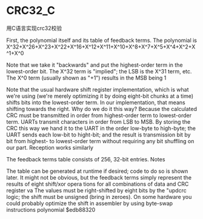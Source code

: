 # CRC32_C
用C语言实现crc32校验

First, the polynomial itself and its table of feedback terms.  The
polynomial is
X^32+X^26+X^23+X^22+X^16+X^12+X^11+X^10+X^8+X^7+X^5+X^4+X^2+X^1+X^0
 
Note that we take it "backwards" and put the highest-order term in
the lowest-order bit.  The X^32 term is "implied"; the LSB is the
X^31 term, etc.  The X^0 term (usually shown as "+1") results in
the MSB being 1
 
Note that the usual hardware shift register implementation, which
is what we're using (we're merely optimizing it by doing eight-bit
chunks at a time) shifts bits into the lowest-order term.  In our
implementation, that means shifting towards the right.  Why do we
do it this way?  Because the calculated CRC must be transmitted in
order from highest-order term to lowest-order term.  UARTs transmit
characters in order from LSB to MSB.  By storing the CRC this way
we hand it to the UART in the order low-byte to high-byte; the UART
sends each low-bit to hight-bit; and the result is transmission bit
by bit from highest- to lowest-order term without requiring any bit
shuffling on our part.  Reception works similarly
 
The feedback terms table consists of 256, 32-bit entries.  Notes

The table can be generated at runtime if desired; code to do so
is shown later.  It might not be obvious, but the feedback
terms simply represent the results of eight shift/xor opera
tions for all combinations of data and CRC register va
The values must be right-shifted by eight bits by the "updcrc
logic; the shift must be unsigned (bring in zeroes).  On some
hardware you could probably optimize the shift in assembler by
using byte-swap instructions
polynomial $edb88320